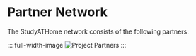 # Partner Network

The StudyATHome network consists of the following partners:

::: full-width-image
![Project Partners](/assets/img/partner/partners.svg "StudyATHome Internationally - Partners")
:::

